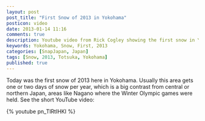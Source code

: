 ```yaml
---
layout: post
post_title: "First Snow of 2013 in Yokohama"
posticon: video
date: 2013-01-14 11:16
comments: true
description: Youtube video from Rick Cogley showing the first snow in Yokohama in 2013.
keywords: Yokohama, Snow, First, 2013
categories: [SnapJapan, Japan]
tags: [Snow, 2013, Totsuka, Yokohama]
published: true
---
```

Today was the first snow of 2013 here in Yokohama. Usually this area gets one or two days of snow per year, which is a big contrast from central or northern Japan, areas like Nagano where the Winter Olympic games were held. See the short YouTube video: 

{% youtube pn_TlRtIHKI %}  

